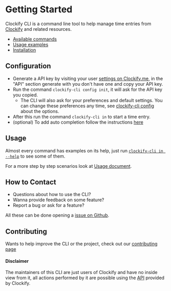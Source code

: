 # Getting Started

Clockify CLI is a command line tool to help manage time entries from [Clockify][clockify] and
related resources.

- [Available commands][commands]
- [Usage examples][usage]
- [Installation][install]

## Configuration

- Generate a API key by visiting your user [settings on Clockify.me][settings], in the "API"
  section generate with you don't have one and copy your API key.
- Run the command `clockify-cli config init`, it will ask for the API key you copied.
  - The CLI will also ask for your preferences and default settings. You can change these
    preferences any time, see [clockify-cli config][cli-config] about the options.
- After this run the command `clockify-cli in` to start a time entry.
- (optional) To add auto completion follow the instructions [here][auto-complete]

## Usage

Almost every command has examples on its help, just run [`clockify-cli in --help`][cli-in-examples]
to see some of them.

For a more step by step scenarios look at [Usage document][usage].

## How to Contact

- Questions about how to use the CLI?
- Wanna provide feedback on some feature?
- Report a bug or ask for a feature?

All these can be done opening a [issue on Github][issues].

## Contributing

Wants to help improve the CLI or the project, check out our [contributing page][contributing]

#### Disclaimer

The maintainers of this CLI are just users of Clockify and have no inside view from it, all actions
performed by it are possible using the [API][api] provided by Clockify.

[clockify]: https://clockify.me/
[api]: https://clockify.me/developers-api
[install]: https://github.com/lucassabreu/clockify-cli#how-to-install-
[usage]: /en/usage/
[commands]: /en/commands/clockify-cli/
[settings]: https://app.clockify.me/user/settings
[auto-complete]: /en/commands/clockify-cli_completion/#synopsis
[issues]: https://github.com/lucassabreu/clockify-cli/issues
[contributing]: https://github.com/lucassabreu/clockify-cli/blob/main/CONTRIBUTING.md
[cli-config]: /en/commands/clockify-cli_config/
[cli-in-examples]: /en/commands/clockify-cli_in/#examples
